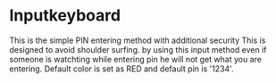 # Inputkeyboard
This is the simple PIN entering method with additional security
This is designed to avoid shoulder surfing.
by using this input method even if someone is watchting while entering pin he will not get what you are entering.
Default color is set as RED and default pin is '1234'.
